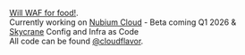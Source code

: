 [Will WAF for food!](https://cloudflavor.io/services).  
Currently working on [Nubium Cloud](https://nubium.cloud) - Beta coming Q1 2026 &  
[Skycrane](https://skycrane.io) Config and Infra as Code  
All code can be found [@cloudflavor](https://github.com/cloudflavor).
